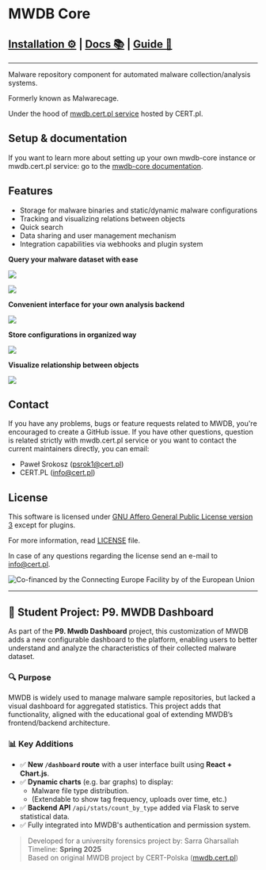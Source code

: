 # MWDB Core

## [Installation ⚙️](https://mwdb.readthedocs.io/en/latest/setup-and-configuration.html) | [Docs 📚](https://mwdb.readthedocs.io/en/latest/) | [Guide 📕](https://mwdb.readthedocs.io/en/latest/user-guide/index.html)
---

Malware repository component for automated malware collection/analysis systems. 

Formerly known as Malwarecage.

Under the hood of [mwdb.cert.pl service](https://mwdb.cert.pl) hosted by CERT.pl.

## Setup & documentation

If you want to learn more about setting up your own mwdb-core instance or mwdb.cert.pl service: go to the [mwdb-core documentation](https://mwdb.readthedocs.io/en/latest/).

## Features

- Storage for malware binaries and static/dynamic malware configurations
- Tracking and visualizing relations between objects
- Quick search
- Data sharing and user management mechanism
- Integration capabilities via webhooks and plugin system

**Query your malware dataset with ease**

![](docs/_static/44dwH7g.gif)

![](docs/_static/uRL9dt6.gif)

**Convenient interface for your own analysis backend**

![](docs/_static/whJxE0j.png)

**Store configurations in organized way**

![](docs/_static/eMmEaQo.png)

**Visualize relationship between objects**

![](docs/_static/XPiIboW.gif)

## Contact

If you have any problems, bugs or feature requests related to MWDB, you're encouraged to create a GitHub issue. If you have other questions, question is related strictly with mwdb.cert.pl service or you want to contact the current maintainers directly, you can email:

- Paweł Srokosz (psrok1@cert.pl)
- CERT.PL (info@cert.pl)

## License

This software is licensed under [GNU Affero General Public License version 3](http://www.gnu.org/licenses/agpl-3.0.html) except for plugins.

For more information, read [LICENSE](LICENSE) file.

In case of any questions regarding the license send an e-mail to info@cert.pl.

![Co-financed by the Connecting Europe Facility by of the European Union](https://www.cert.pl/uploads/2019/02/en_horizontal_cef_logo-e1550495232540.png)


---

## 🧪 Student Project: P9. MWDB Dashboard

As part of the **P9. Mwdb Dashboard** project, this customization of MWDB adds a new configurable dashboard to the platform, enabling users to better understand and analyze the characteristics of their collected malware dataset.

### 🔍 Purpose

MWDB is widely used to manage malware sample repositories, but lacked a visual dashboard for aggregated statistics. This project adds that functionality, aligned with the educational goal of extending MWDB’s frontend/backend architecture.

### 📊 Key Additions

- ✅ **New `/dashboard` route** with a user interface built using **React + Chart.js**.
- ✅ **Dynamic charts** (e.g. bar graphs) to display:
  - Malware file type distribution.
  - (Extendable to show tag frequency, uploads over time, etc.)
- ✅ **Backend API** `/api/stats/count_by_type` added via Flask to serve statistical data.
- ✅ Fully integrated into MWDB's authentication and permission system.

> Developed for a university forensics project by: Sarra Gharsallah 
> Timeline: **Spring 2025**  
> Based on original MWDB project by CERT-Polska ([mwdb.cert.pl](https://mwdb.cert.pl))

